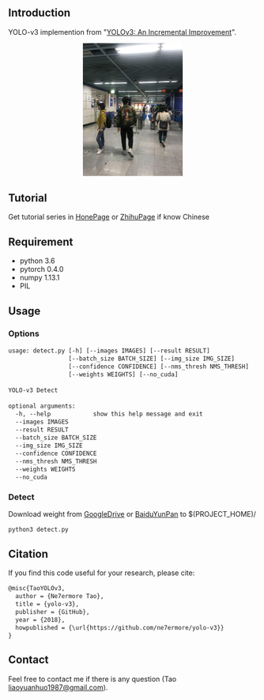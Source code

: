 ## Introduction
YOLO-v3 implemention from "[YOLOv3: An Incremental Improvement](https://pjreddie.com/media/files/papers/YOLOv3.pdf)". <br>
<p align="center"><img width="40%" src="result/res_man.jpeg" /></p>

## Tutorial
Get tutorial series in [HonePage](https://ne7ermore.github.io/post/yolo-v3/) or [ZhihuPage](https://zhuanlan.zhihu.com/p/36298401) if know Chinese

## Requirement
* python 3.6
* pytorch 0.4.0
* numpy 1.13.1
* PIL

## Usage

### Options
```
usage: detect.py [-h] [--images IMAGES] [--result RESULT]
                 [--batch_size BATCH_SIZE] [--img_size IMG_SIZE]
                 [--confidence CONFIDENCE] [--nms_thresh NMS_THRESH]
                 [--weights WEIGHTS] [--no_cuda]

YOLO-v3 Detect

optional arguments:
  -h, --help            show this help message and exit
  --images IMAGES
  --result RESULT
  --batch_size BATCH_SIZE
  --img_size IMG_SIZE
  --confidence CONFIDENCE
  --nms_thresh NMS_THRESH
  --weights WEIGHTS
  --no_cuda
```

### Detect
Download weight from [GoogleDrive](https://drive.google.com/open?id=1-bRaJxqfGMf8hppzqnp4e_2qFV2tj7Y-) or [BaiduYunPan](https://pan.baidu.com/s/1T132ayZiVsWLD3XQCbFKxQ) to $(PROJECT_HOME)/
```
python3 detect.py
```

## Citation
If you find this code useful for your research, please cite:
```
@misc{TaoYOLOv3,
  author = {Ne7ermore Tao},
  title = {yolo-v3},
  publisher = {GitHub},
  year = {2018},
  howpublished = {\url{https://github.com/ne7ermore/yolo-v3}}
}
```

## Contact
Feel free to contact me if there is any question (Tao liaoyuanhuo1987@gmail.com).
